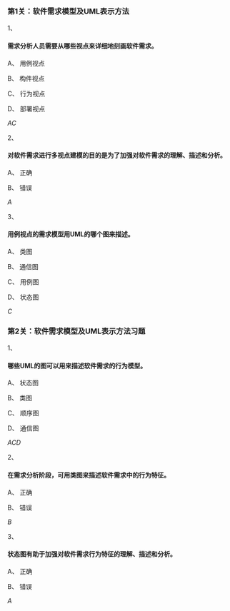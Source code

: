 ### 第1关：软件需求模型及UML表示方法

1、

#### 需求分析人员需要从哪些视点来详细地刻画软件需求。


A、
用例视点


B、
构件视点


C、
行为视点

D、
部署视点

*AC*

2、

#### 对软件需求进行多视点建模的目的是为了加强对软件需求的理解、描述和分析。


A、
正确

B、
错误

*A*

3、

#### 用例视点的需求模型用UML的哪个图来描述。


A、
类图

B、
通信图


C、
用例图

D、
状态图

*C*



### 第2关：软件需求模型及UML表示方法习题

1、

#### 哪些UML的图可以用来描述软件需求的行为模型。

A、
状态图


B、
类图


C、
顺序图

D、
通信图

*ACD*

2、

#### 在需求分析阶段，可用类图来描述软件需求中的行为特征。


A、
正确

B、
错误

*B*

3、

#### 状态图有助于加强对软件需求行为特征的理解、描述和分析。


A、
正确

B、
错误

*A*